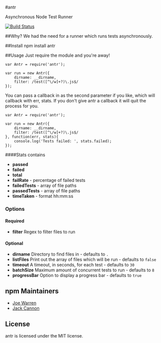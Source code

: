 #antr

Asynchronous Node Test Runner

[![Build Status](https://travis-ci.org/holidayextras/node-antr.png?branch=master)](https://travis-ci.org/holidayextras/node-antr)

##Why?
We had the need for a runner which runs tests asynchronously.

##Install
	npm install antr
  
##Usage
Just require the module and you're away!

	var Antr = require('antr');
	
	var run = new Antr({
		dirname: __dirname,
		filter: /test([^\/w]+?)\.js$/
	});

You can pass a callback in as the second parameter if you like, which will callback with err, stats. If you don't give antr a callback it will quit the process for you.

	var Antr = require('antr');

	var run = new Antr({
		dirname: __dirname,
		filter: /test([^\/w]+?)\.js$/
	}, function(err, stats){
		console.log('Tests failed: ', stats.failed);
	});

####Stats contains
* **passed**
* **failed**
* **total**
* **failRate** - percentage of failed tests
* **failedTests** - array of file paths
* **passedTests** - array of file paths
* **timeTaken** - format hh:mm:ss

### Options

#### Required
* **filter** Regex to filter files to run

#### Optional
* **dirname** Directory to find files in - defaults to `.`
* **listFiles** Print out the array of files which will be run - defaults to `false`
* **timeout** A timeout, in seconds, for each test - defaults to `30`
* **batchSize** Maximum amount of concurrent tests to run - defaults to `8`
* **progressBar** Option to display a progress bar - defaults to `true`

## npm Maintainers
* [Joe Warren](http://www.github.com/joewarren)
* [Jack Cannon](http://www.github.com/jackcannon)

## License
antr is licensed under the MIT license.
